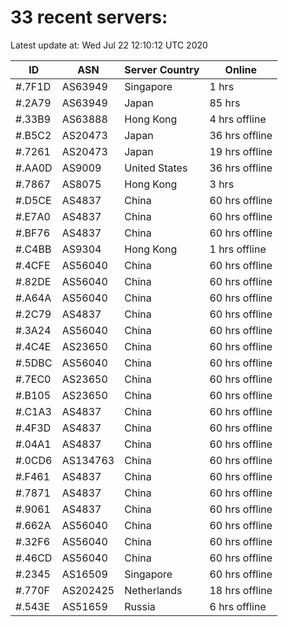 # 33 recent servers:

Latest update at: Wed Jul 22 12:10:12 UTC 2020

| ID | ASN | Server Country | Online |
| -- | --- | -------------- | ------ |
| #.7F1D | AS63949 | Singapore | 1 hrs |
| #.2A79 | AS63949 | Japan | 85 hrs |
| #.33B9 | AS63888 | Hong Kong | 4 hrs offline |
| #.B5C2 | AS20473 | Japan | 36 hrs offline |
| #.7261 | AS20473 | Japan | 19 hrs offline |
| #.AA0D | AS9009 | United States | 36 hrs offline |
| #.7867 | AS8075 | Hong Kong | 3 hrs |
| #.D5CE | AS4837 | China | 60 hrs offline |
| #.E7A0 | AS4837 | China | 60 hrs offline |
| #.BF76 | AS4837 | China | 60 hrs offline |
| #.C4BB | AS9304 | Hong Kong | 1 hrs offline |
| #.4CFE | AS56040 | China | 60 hrs offline |
| #.82DE | AS56040 | China | 60 hrs offline |
| #.A64A | AS56040 | China | 60 hrs offline |
| #.2C79 | AS4837 | China | 60 hrs offline |
| #.3A24 | AS56040 | China | 60 hrs offline |
| #.4C4E | AS23650 | China | 60 hrs offline |
| #.5DBC | AS56040 | China | 60 hrs offline |
| #.7EC0 | AS23650 | China | 60 hrs offline |
| #.B105 | AS23650 | China | 60 hrs offline |
| #.C1A3 | AS4837 | China | 60 hrs offline |
| #.4F3D | AS4837 | China | 60 hrs offline |
| #.04A1 | AS4837 | China | 60 hrs offline |
| #.0CD6 | AS134763 | China | 60 hrs offline |
| #.F461 | AS4837 | China | 60 hrs offline |
| #.7871 | AS4837 | China | 60 hrs offline |
| #.9061 | AS4837 | China | 60 hrs offline |
| #.662A | AS56040 | China | 60 hrs offline |
| #.32F6 | AS56040 | China | 60 hrs offline |
| #.46CD | AS56040 | China | 60 hrs offline |
| #.2345 | AS16509 | Singapore | 60 hrs offline |
| #.770F | AS202425 | Netherlands | 18 hrs offline |
| #.543E | AS51659 | Russia | 6 hrs offline |

